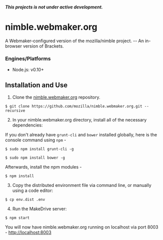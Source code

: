 ##### This projects is not under active development.

nimble.webmaker.org
===================

A Webmaker-configured version of the mozilla/nimble project. -- An in-browser version of Brackets.

### Engines/Platforms
- Node.js: v0.10+

## Installation and Use
1) Clone the [nimble.webmaker.org](https://github.com/mozilla/nimble.webmaker.org) repository.

```
$ git clone https://github.com/mozilla/nimble.webmaker.org.git --recursive
```

2) In your nimble.webmaker.org directory, install all of the necessary dependencies:

If you don't already have `grunt-cli` and `bower` installed globally, here is the console command using `npm` -

```
$ sudo npm install grunt-cli -g
```

```
$ sudo npm install bower -g
```

Afterwards, install the npm modules -

```
$ npm install
```

3) Copy the distributed environment file via command line, or manually using a code editor:

```
$ cp env.dist .env
```

4) Run the MakeDrive server:

```
$ npm start
```

You will now have nimble.webmaker.org running on localhost via port 8003 - [http://localhost:8003](http://localhost:8003)
